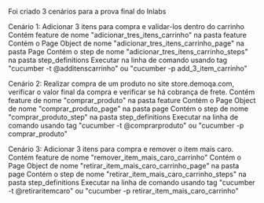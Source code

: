 Foi criado 3 cenários para a prova final do Inlabs

Cenário 1: Adicionar 3 itens para compra e validar-los dentro do carrinho
           Contém feature de nome "adicionar_tres_itens_carrinho" na pasta feature
           Contém o Page Object de nome "adicionar_tres_itens_carrinho_page" na pasta Page
           Contém o step de nome "adicionar_tres_itens_carrinho_steps" na pasta step_definitions
           Executar na linha de comando usando tag "cucumber -t @additenscarrinho" ou "cucumber -p add_3_item_carrinho"


Cenário 2: Realizar compra de um produto no site store.demoqa.com, verificar o valor final da compra e verificar se há cobrança de frete.
           Contém feature de nome "comprar_produto" na pasta feature
           Contém o Page Object de nome "comprar_produto_page" na pasta page
           Contém o step de nome "comprar_produto_step" na pasta step_definitions
           Executar na linha de comando usando tag "cucumber -t @comprarproduto" ou "cucumber -p comprar_produto"


Cenário 3: Adicionar 3 itens para compra e remover o item mais caro.
           Contém feature de nome "remover_item_mais_caro_carrinho"
           Contém o Page Object de nome "retirar_item_mais_caro_carrinho_page" na pasta page
           Contém o step de nome "retirar_item_mais_caro_carrinho_steps" na pasta step_definitions
           Executar na linha de comando usando tag "cucumber -t @retiraritemcaro" ou "cucumber -p retirar_item_mais_caro_carrinho"
